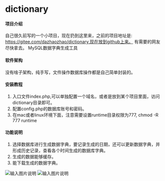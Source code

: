 # dictionary

#### 项目介绍
自己很久前写的一个小项目，现在扔到这里来，之前的项目地址是:  https://gitee.com/dazhaozhao/dictionary,现在放到github上来。
有需要的网友尽快拿去。
MySQL数据字典生成工具

#### 软件架构
没有啥子架构，纯手写，文件操作数据库操作都是自己简单封装的。


#### 安装教程

1. 入口文件index.php,可以单独配置一个域名，或者是放到某个项目里面，访问 dictionary目录即可。
2. 配置config.php的数据库账号和密码。
3. 在mac或者linux环境下面，注意需要设置runtime目录权限为777, chmod -R 777 runtime


#### 功能说明

1. 选择数据库进行生成数据字典，要记录生成的日期，还可以更新数据字典，并形成历史记录，查看各个时间生成的数据库字典。
2. 生成的数据能够缓存。
3. 能下载生成的数据字典。
		
![输入图片说明](https://images.gitee.com/uploads/images/2018/0709/084838_b344f66e_361161.png "index.png")
![输入图片说明](https://images.gitee.com/uploads/images/2018/0709/084851_33a14502_361161.png "show.png")

